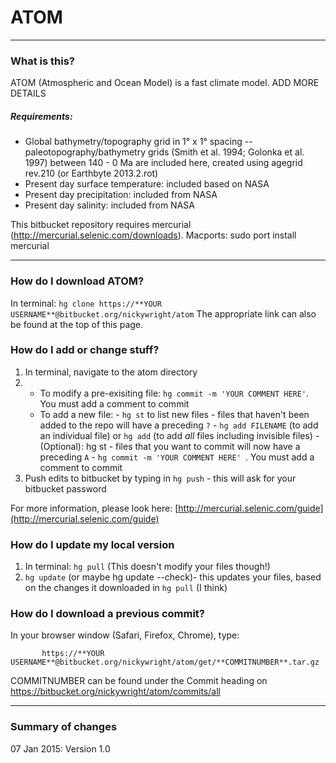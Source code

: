 # ATOM
* * *

###  What is this?
ATOM (Atmospheric and Ocean Model) is a fast climate model.
ADD MORE DETAILS

##### Requirements:
- Global bathymetry/topography grid in 1° x 1° spacing -- paleotopography/bathymetry grids (Smith et al. 1994; Golonka et al. 1997) between 140 - 0 Ma are included here, created using agegrid rev.210 (or Earthbyte 2013.2.rot)
- Present day surface temperature: included based on NASA
- Present day precipitation: included from NASA
- Present day salinity: included from NASA

This bitbucket repository requires mercurial (http://mercurial.selenic.com/downloads). Macports:  sudo port install mercurial

* * *

### How do I download ATOM?
In terminal: `hg clone https://**YOUR USERNAME**@bitbucket.org/nickywright/atom`
The appropriate link can also be found at the top of this page.

### How do I add or change stuff?

1. In terminal, navigate to the atom directory
2.
    - To modify a pre-exisiting file: `hg commit -m 'YOUR COMMENT HERE'`. You must add a comment to commit
    - To add a new file:
          - `hg st` to list new files - files that haven't been added to the repo will have a preceding `?`
          - `hg add FILENAME` (to add an individual file) or `hg add` (to add *all* files including invisible files)
          - (Optional): hg st - files that you want to commit will now have a preceding `A`
          - `hg commit -m 'YOUR COMMENT HERE' `. You must add a comment to commit
3. Push edits to bitbucket by typing in `hg push` - this will ask for your bitbucket password

For more information, please look here: [http://mercurial.selenic.com/guide](http://mercurial.selenic.com/guide)

### How do I update my local version ###
1. In terminal: `hg pull` (This doesn't modify your files though!)
2. `hg update`  (or maybe hg update --check)- this updates your files, based on the changes it downloaded in `hg pull` (I think)

### How do I download a previous commit?
In your browser window (Safari, Firefox, Chrome), type:

           https://**YOUR USERNAME**@bitbucket.org/nickywright/atom/get/**COMMITNUMBER**.tar.gz

COMMITNUMBER can be found under the Commit heading on https://bitbucket.org/nickywright/atom/commits/all

* * *
### Summary of changes
07 Jan 2015: Version 1.0
